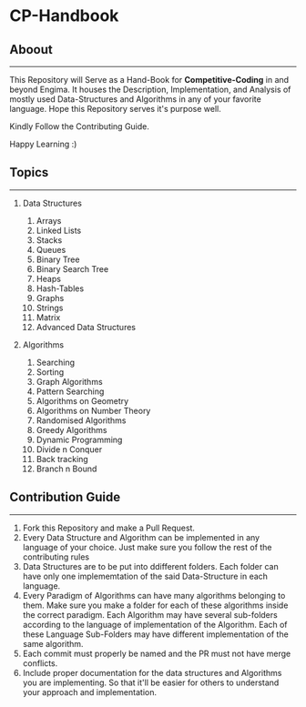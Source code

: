 # CP-Handbook

## Aboout
---
This Repository will Serve as a Hand-Book for <b>Competitive-Coding</b> in and beyond Engima.
It houses the Description, Implementation, and Analysis of mostly used Data-Structures and Algorithms in any of your favorite language.
Hope this Repository serves it's purpose well.

Kindly Follow the Contributing Guide.

Happy Learning :)

## Topics
---
1. Data Structures
	1. Arrays
	2. Linked Lists
	3. Stacks
	4. Queues
	5. Binary Tree
	6. Binary Search Tree
	7. Heaps
	8. Hash-Tables
	9. Graphs
	10. Strings
	11. Matrix
	12. Advanced Data Structures

2. Algorithms
	1. Searching
	2. Sorting
	3. Graph Algorithms
	4. Pattern Searching
	5. Algorithms on Geometry
	6. Algorithms on Number Theory
	7. Randomised Algorithms
	8. Greedy Algorithms
	9. Dynamic Programming
	10. Divide n Conquer
	11. Back tracking
	12. Branch n Bound 


## Contribution Guide
---
1. Fork this Repository and make a Pull Request.
2. Every Data Structure and Algorithm can be implemented in any language of your choice. Just make sure you follow the rest of the contributing rules
3. Data Structures are to be put into ddifferent folders. Each folder can have only one implememtation of the said Data-Structure in each language.
4. Every Paradigm of Algorithms can have many algorithms belonging to them. Make sure you make a folder for each of these algorithms inside the correct paradigm. Each Algorithm may have several sub-folders according to the language of implementation of the Algorithm. Each of these Language Sub-Folders may have different implementation of the same algorithm.
5. Each commit must properly be named and the PR must not have merge conflicts.
6. Include proper documentation for the data structures and Algorithms you are implementing. So that it'll be easier for others to understand your approach and implementation.
